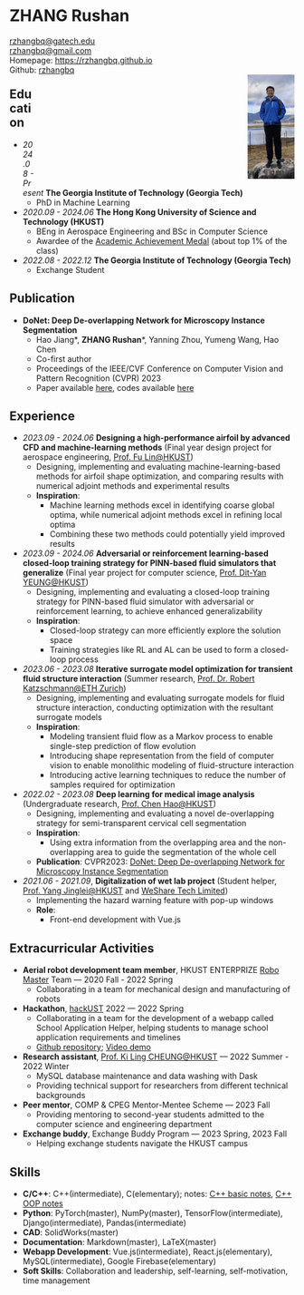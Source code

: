 <script async src="https://www.googletagmanager.com/gtag/js?id=G-K2PPY8ML6V"></script>
<script>
  window.dataLayer = window.dataLayer || [];
  function gtag(){dataLayer.push(arguments);}
  gtag('js', new Date());

  gtag('config', 'G-K2PPY8ML6V');
</script>

<style>
.divleft{ float:left;}
.divright{ float:right;}
</style>
<div class="divleft" style="text-align: left;">
<h1>ZHANG Rushan</h1>
<a href=mailto:rzhangbq@gatech.edu>rzhangbq@gatech.edu</a><br/>
<a href=mailto:rzhangbq@gmail.com>rzhangbq@gmail.com</a><br/>
Homepage: <a href="https://rzhangbq.github.io">https://rzhangbq.github.io</a><br/>
Github: <a href=https://github.com/rzhangbq>rzhangbq</a><br/>
</div>
<div class="divleft" style="text-align: left;">

</div>
<br/>
<br/>
<div class="divright" style="text-align: right;">
<img src="Personal.jpeg" style="width:18%;" />
</div>
<br/>
<br/>
<br/>
<br/>
<br/>
<br/>
<br/>

## Education

- *2024.08 - Present* **The Georgia Institute of Technology (Georgia Tech)**
  - PhD in Machine Learning
- *2020.09 - 2024.06* **The Hong Kong University of Science and Technology (HKUST)**
  - BEng in Aerospace Engineering and BSc in Computer Science
  - Awardee of the [Academic Achievement Medal](https://registry.hkust.edu.hk/academic-achievement-medal) (about top 1% of the class)
- *2022.08 - 2022.12* **The Georgia Institute of Technology (Georgia Tech)**
  - Exchange Student

## Publication

- **DoNet: Deep De-overlapping Network for Microscopy Instance Segmentation**
    - Hao Jiang*, **ZHANG Rushan***, Yanning Zhou, Yumeng Wang, Hao Chen
    - Co-first author
    - Proceedings of the IEEE/CVF Conference on Computer Vision and Pattern Recognition (CVPR) 2023
    - Paper available [here](https://openaccess.thecvf.com/content/CVPR2023/papers/Jiang_DoNet_Deep_De-Overlapping_Network_for_Cytology_Instance_Segmentation_CVPR_2023_paper), codes available [here](https://github.com/DeepDoNet/DoNet)

## Experience

- *2023.09 - 2024.06* **Designing a high-performance airfoil by advanced CFD and machine-learning methods** (Final year design project for aerospace engineering, [Prof. Fu Lin@HKUST](https://seng.hkust.edu.hk/about/people/faculty/lin-fu))
  - Designing, implementing and evaluating machine-learning-based methods for airfoil shape optimization, and comparing results with numerical adjoint methods and experimental results
  - **Inspiration**:
    - Machine learning methods excel in identifying coarse global optima, while numerical adjoint methods excel in refining local optima
    - Combining these two methods could potentially yield improved results
- *2023.09 - 2024.06* **Adversarial or reinforcement learning-based closed-loop training strategy for PINN-based fluid simulators that generalize** (Final year project for computer science, [Prof. Dit-Yan YEUNG@HKUST](https://sites.google.com/view/dyyeung))
  - Designing, implementing and evaluating a closed-loop training strategy for PINN-based fluid simulator with adversarial or reinforcement learning, to achieve enhanced generalizability
  - **Inspiration**:
    - Closed-loop strategy can more efficiently explore the solution space
    - Training strategies like RL and AL can be used to form a closed-loop process
- *2023.06 - 2023.08* **Iterative surrogate model optimization for transient fluid structure interaction** (Summer research, [Prof. Dr. Robert Katzschmann@ETH Zurich](https://srl.ethz.ch/the-group/prof-robert-katzschmann.html))
  - Designing, implementing and evaluating surrogate models for fluid structure interaction, conducting optimization with the resultant surrogate models
  - **Inspiration**:
    - Modeling transient fluid flow as a Markov process to enable single-step prediction of flow evolution
    - Introducing shape representation from the field of computer vision to enable monolithic modeling of fluid-structure interaction
    - Introducing active learning techniques to reduce the number of samples required for optimization
- *2022.02 - 2023.08* **Deep learning for medical image analysis** (Undergraduate research, [Prof. Chen Hao@HKUST](https://seng.hkust.edu.hk/about/people/faculty/hao-chen))
  - Designing, implementing and evaluating a novel de-overlapping strategy for semi-transparent cervical cell segmentation
  - **Inspiration**:
    - Using extra information from the overlapping area and the non-overlapping area to guide the segmentation of the whole cell
  - **Publication**: CVPR2023: [DoNet: Deep De-overlapping Network for Microscopy Instance Segmentation](https://openaccess.thecvf.com/content/CVPR2023/papers/Jiang_DoNet_Deep_De-Overlapping_Network_for_Cytology_Instance_Segmentation_CVPR_2023_paper)
- *2021.06 - 2021.09*, **Digitalization of wet lab project** (Student helper, [Prof. Yang Jinglei@HKUST](https://seng.hkust.edu.hk/about/people/faculty/jinglei-yang) and [WeShare Tech Limited](https://www.wesharetechnology.com))
  - Implementing the hazard warning feature with pop-up windows
  - **Role**:
    - Front-end development with Vue.js



## Extracurricular Activities

- **Aerial robot development team member**, HKUST ENTERPRIZE [Robo Master](https://www.robomaster.com/en-US) Team — 2020 Fall - 2022 Spring
  - Collaborating in a team for mechanical design and manufacturing of robots
- **Hackathon**, [hackUST](https://hackust.agorize.com/en/challenges/hackust-2022) 2022 — 2022 Spring
  - Collaborating in a team for the development of a webapp called School Application Helper, helping students to manage school application requirements and timelines
  - [Github repository](https://github.com/hackUST-2022); [Video demo](https://meeting.tencent.com/user-center/shared-record-info?id=54cf130f-0631-466b-a272-259521fc85a5&from=3)
- **Research assistant**, [Prof. Ki Ling CHEUNG@HKUST](https://isom.hkust.edu.hk/faculty-and-staff/directory/imcheung) — 2022 Summer - 2022 Winter
  - MySQL database maintenance and data washing with Dask
  - Providing technical support for researchers from different technical backgrounds
- **Peer mentor**, COMP & CPEG Mentor-Mentee Scheme — 2023 Fall
  - Providing mentoring to second-year students admitted to the computer science and engineering department
- **Exchange buddy**, Exchange Buddy Program — 2023 Spring, 2023 Fall
  - Helping exchange students navigate the HKUST campus

## Skills

- **C/C++**: C++(intermediate), C(elementary); notes: [C++ basic notes](https://rzhangbq.github.io/cv/C++_basic_notes.html), [C++ OOP notes](https://rzhangbq.github.io/cv/C++_OOP_notes.html)
- **Python**: PyTorch(master), NumPy(master), TensorFlow(intermediate), Django(intermediate), Pandas(intermediate)
- **CAD**: SolidWorks(master)
- **Documentation**: Markdown(master), LaTeX(master)
- **Webapp Development**: Vue.js(intermediate), React.js(elementary), MySQL(intermediate), Google Firebase(elementary)
- **Soft Skills**: Collaboration and leadership, self-learning, self-motivation, time management